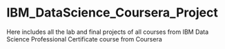 # IBM_DataScience_Coursera_Project
Here includes all the lab and final projects of all courses from IBM Data Science Professional Certificate course from Coursera

